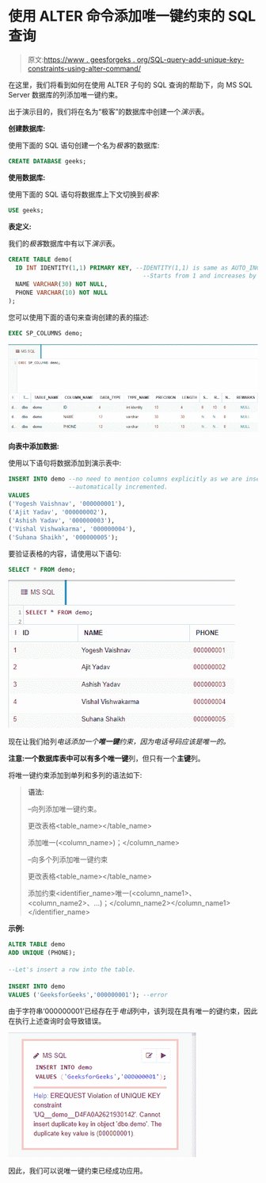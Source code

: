 # 使用 ALTER 命令添加唯一键约束的 SQL 查询

> 原文:[https://www . geesforgeks . org/SQL-query-add-unique-key-constraints-using-alter-command/](https://www.geeksforgeeks.org/sql-query-to-add-unique-key-constraints-using-alter-command/)

在这里，我们将看到如何在使用 ALTER 子句的 SQL 查询的帮助下，向 MS SQL Server 数据库的列添加唯一键约束。

出于演示目的，我们将在名为“极客”的数据库中创建一个*演示*表。

**创建数据库:**

使用下面的 SQL 语句创建一个名为*极客*的数据库:

```sql
CREATE DATABASE geeks;
```

**使用数据库:**

使用下面的 SQL 语句将数据库上下文切换到*极客*:

```sql
USE geeks;
```

**表定义:**

我们的*极客*数据库中有以下*演示*表。

```sql
CREATE TABLE demo(
  ID INT IDENTITY(1,1) PRIMARY KEY, --IDENTITY(1,1) is same as AUTO_INCREMENT in MySQL.
                                      --Starts from 1 and increases by 1 with each inserted row.
  NAME VARCHAR(30) NOT NULL,
  PHONE VARCHAR(10) NOT NULL
);
```

您可以使用下面的语句来查询创建的表的描述:

```sql
EXEC SP_COLUMNS demo;
```

![](img/932571d8704ac7bd5f70452acd310040.png)

**向表中添加数据:**

使用以下语句将数据添加到演示表中:

```sql
INSERT INTO demo --no need to mention columns explicitly as we are inserting into all columns and ID gets 
                 --automatically incremented.
VALUES
('Yogesh Vaishnav', '000000001'),
('Ajit Yadav', '000000002'),
('Ashish Yadav', '000000003'),
('Vishal Vishwakarma', '000000004'),
('Suhana Shaikh', '000000005');
```

要验证表格的内容，请使用以下语句:

```sql
SELECT * FROM demo;
```

![](img/fc648de3ba9d8a555e39e4b1fb822c59.png)

现在让我们给列*电话添加一个**唯一键**约束，因为电话号码应该是唯一的。*

**注意:**一个数据库表中可以有多个**唯一键**列，但只有一个**主键**列。

将唯一键约束添加到单列和多列的语法如下:

> **语法:**
> 
> –向列添加唯一键约束。
> 
> 更改表格<table_name></table_name>
> 
> 添加唯一(<column_name>)；</column_name>
> 
> –向多个列添加唯一键约束
> 
> 更改表格<table_name></table_name>
> 
> 添加约束<identifier_name>唯一(<column_name1>、<column_name2>、…)；</column_name2></column_name1></identifier_name>

**示例:**

```sql
ALTER TABLE demo
ADD UNIQUE (PHONE);

--Let's insert a row into the table.

INSERT INTO demo
VALUES ('GeeksforGeeks','000000001'); --error
```

由于字符串‘000000001’已经存在于*电话*列中，该列现在具有唯一的键约束，因此在执行上述查询时会导致错误。

![](img/41f9b0ba9364efd8ce7bd73ab6a1e5aa.png)

因此，我们可以说唯一键约束已经成功应用。